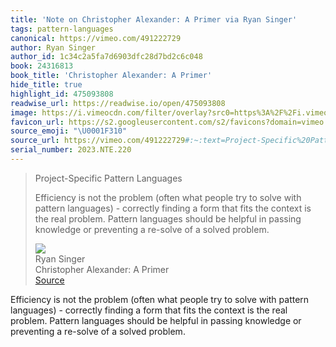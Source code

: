 ```yaml
---
title: 'Note on Christopher Alexander: A Primer via Ryan Singer'
tags: pattern-languages
canonical: https://vimeo.com/491222729
author: Ryan Singer
author_id: 1c34c2a5fa7d6903dfc28d7bd2c6c048
book: 24316813
book_title: 'Christopher Alexander: A Primer'
hide_title: true
highlight_id: 475093808
readwise_url: https://readwise.io/open/475093808
image: https://i.vimeocdn.com/filter/overlay?src0=https%3A%2F%2Fi.vimeocdn.com%2Fvideo%2F1016030260-954f6a46ce8d22ee345fe4720d1893c0be17c87f62e7c6ffe35f04e0f2a6b8f7-d_1280x720&src1=https%3A%2F%2Ff.vimeocdn.com%2Fimages_v6%2Fshare%2Fplay_icon_overlay.png
favicon_url: https://s2.googleusercontent.com/s2/favicons?domain=vimeo.com
source_emoji: "\U0001F310"
source_url: https://vimeo.com/491222729#:~:text=Project-Specific%20Pattern%20Languages,a%20solved%20problem.
serial_number: 2023.NTE.220
---
```

> Project-Specific Pattern Languages
> 
> Efficiency is not the problem (often what people try to solve with pattern languages) - correctly finding a form that fits the context is the real problem.
> Pattern languages should be helpful in passing knowledge or preventing a re-solve of a solved problem.
> <div class="quoteback-footer"><div class="quoteback-avatar"><img class="mini-favicon" src="https://s2.googleusercontent.com/s2/favicons?domain=vimeo.com"></div><div class="quoteback-metadata"><div class="metadata-inner"><span style="display:none">FROM:</span><div aria-label="Ryan Singer" class="quoteback-author"> Ryan Singer</div><div aria-label="Christopher Alexander: A Primer" class="quoteback-title"> Christopher Alexander: A Primer</div></div></div><div class="quoteback-backlink"><a target="_blank" aria-label="go to the full text of this quotation" rel="noopener" href="https://vimeo.com/491222729#:~:text=Project-Specific%20Pattern%20Languages,a%20solved%20problem." class="quoteback-arrow"> Source</a></div></div>

Efficiency is not the problem (often what people try to solve with pattern languages) - correctly finding a form that fits the context is the real problem. 
Pattern languages should be helpful in passing knowledge or preventing a re-solve of a solved problem.